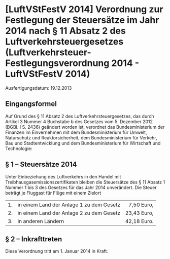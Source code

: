 # [LuftVStFestV 2014] Verordnung zur Festlegung der Steuersätze im Jahr 2014 nach § 11 Absatz 2 des Luftverkehrsteuergesetzes  (Luftverkehrsteuer-Festlegungsverordnung 2014 - LuftVStFestV 2014)

Ausfertigungsdatum: 19.12.2013

 

## Eingangsformel

Auf Grund des § 11 Absatz 2 des Luftverkehrsteuergesetzes, das durch Artikel 3 Nummer 4 Buchstabe b des Gesetzes vom 5. Dezember 2012 (BGBl. I S. 2436) geändert worden ist, verordnet das Bundesministerium der Finanzen im Einvernehmen mit dem Bundesministerium für Umwelt, Naturschutz und Reaktorsicherheit, dem Bundesministerium für Verkehr, Bau und Stadtentwicklung und dem Bundesministerium für Wirtschaft und Technologie:


## § 1 – Steuersätze 2014

Unter Einbeziehung des Luftverkehrs in den Handel mit Treibhausgasemissionszertifikaten bleiben die Steuersätze des § 11 Absatz 1 Nummer 1 bis 3 des Gesetzes für das Jahr 2014 unverändert. Die Steuer beträgt je Fluggast für Flüge mit einem Zielort

|     |                                          |             |
|:----|:-----------------------------------------|------------:|
| 1\. | in einem Land der Anlage 1 zu dem Gesetz |  7,50 Euro, |
| 2\. | in einem Land der Anlage 2 zu dem Gesetz | 23,43 Euro, |
| 3\. | in anderen Ländern                       | 42,18 Euro. |


## § 2 – Inkrafttreten

Diese Verordnung tritt am 1. Januar 2014 in Kraft.
